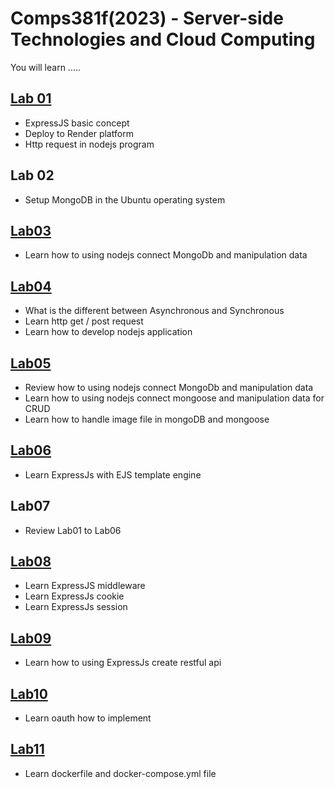 # Comps381f(2023) - Server-side Technologies and Cloud Computing

You will learn .....

## [Lab 01](https://github.com/yalin-liu/comps381-2023/tree/main/lab01)
- ExpressJS basic concept
- Deploy to Render platform
- Http request in nodejs program

## Lab 02
- Setup MongoDB in the Ubuntu operating system

## [Lab03](https://github.com/yalin-liu/comps381-2023/tree/main/lab03)
- Learn how to using nodejs connect MongoDb and manipulation data

## [Lab04](https://github.com/yalin-liu/comps381-2023/tree/main/lab04)
- What is the different between Asynchronous and Synchronous
- Learn http get / post request
- Learn how to develop nodejs application

## [Lab05](https://github.com/yalin-liu/comps381-2023/tree/main/lab05)
- Review how to using nodejs connect MongoDb and manipulation data
- Learn how to using nodejs connect mongoose and manipulation data for CRUD
- Learn how to handle image file in mongoDB and mongoose

## [Lab06](https://github.com/yalin-liu/comps381-2023/tree/main/lab06)
- Learn ExpressJs with EJS template engine

## Lab07
- Review Lab01 to Lab06
  
## [Lab08](https://github.com/yalin-liu/comps381-2023/tree/main/lab08)
- Learn ExpressJS middleware
- Learn ExpressJs cookie
- Learn ExpressJs session

## [Lab09](https://github.com/yalin-liu/comps381-2023/tree/main/lab09)
- Learn how to using ExpressJs create restful api

## [Lab10](https://github.com/yalin-liu/comps381-2023/tree/main/lab10)
- Learn oauth how to implement

## [Lab11](https://github.com/yalin-liu/comps381-2023/tree/main/lab11)
- Learn dockerfile and docker-compose.yml file
